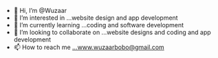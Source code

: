 - 👋 Hi, I’m @Wuzaar
- 👀 I’m interested in ...website design and app development
- 🌱 I’m currently learning ...coding and software development
- 💞️ I’m looking to collaborate on ...website designs and coding and app development
- 📫 How to reach me ...www.wuzaarbobo@gmail.com

<!---
Wuzaar/Wuzaar is a ✨ special ✨ repository because its `README.md` (this file) appears on your GitHub profile.
You can click the Preview link to take a look at your changes.
--->
